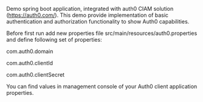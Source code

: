 Demo spring boot application, integrated with auth0 CIAM solution (https://auth0.com/).
This demo provide implementation of basic authentication and authorization functionality to show Auth0 capabilities.

Before first run add new properties file src/main/resources/auth0.properties
and define following set of properties:

com.auth0.domain

com.auth0.clientId

com.auth0.clientSecret

You can find values in management console of your Auth0 client application properties.


